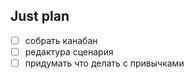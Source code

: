 ## Just plan
- [ ] собрать канабан
- [ ] редактура сценария
- [ ] придумать что делать с привычками
